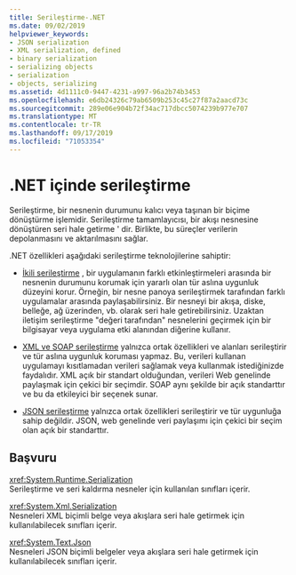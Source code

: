 ```yaml
---
title: Serileştirme-.NET
ms.date: 09/02/2019
helpviewer_keywords:
- JSON serialization
- XML serialization, defined
- binary serialization
- serializing objects
- serialization
- objects, serializing
ms.assetid: 4d1111c0-9447-4231-a997-96a2b74b3453
ms.openlocfilehash: e6db24326c79ab6509b253c45c27f87a2aacd73c
ms.sourcegitcommit: 289e06e904b72f34ac717dbcc5074239b977e707
ms.translationtype: MT
ms.contentlocale: tr-TR
ms.lasthandoff: 09/17/2019
ms.locfileid: "71053354"
---
```

# <a name="serialization-in-net"></a>.NET içinde serileştirme

Serileştirme, bir nesnenin durumunu kalıcı veya taşınan bir biçime dönüştürme işlemidir. Serileştirme tamamlayıcısı, bir akışı nesnesine dönüştüren seri hale getirme ' dir. Birlikte, bu süreçler verilerin depolanmasını ve aktarılmasını sağlar.  
  
.NET özellikleri aşağıdaki serileştirme teknolojilerine sahiptir:  
  
- [İkili serileştirme](binary-serialization.md) , bir uygulamanın farklı etkinleştirmeleri arasında bir nesnenin durumunu korumak için yararlı olan tür aslına uygunluk düzeyini korur. Örneğin, bir nesne panoya serileştirmek tarafından farklı uygulamalar arasında paylaşabilirsiniz. Bir nesneyi bir akışa, diske, belleğe, ağ üzerinden, vb. olarak seri hale getirebilirsiniz. Uzaktan iletişim serileştirme "değeri tarafından" nesnelerini geçirmek için bir bilgisayar veya uygulama etki alanından diğerine kullanır.  
  
- [XML ve SOAP serileştirme](xml-and-soap-serialization.md) yalnızca ortak özellikleri ve alanları serileştirir ve tür aslına uygunluk koruması yapmaz. Bu, verileri kullanan uygulamayı kısıtlamadan verileri sağlamak veya kullanmak istediğinizde faydalıdır. XML açık bir standart olduğundan, verileri Web genelinde paylaşmak için çekici bir seçimdir. SOAP aynı şekilde bir açık standarttır ve bu da etkileyici bir seçenek sunar.  
  
- [JSON serileştirme](system-text-json-overview.md) yalnızca ortak özellikleri serileştirir ve tür uygunluğa sahip değildir. JSON, web genelinde veri paylaşımı için çekici bir seçim olan açık bir standarttır.

## <a name="reference"></a>Başvuru

<xref:System.Runtime.Serialization>  
Serileştirme ve seri kaldırma nesneler için kullanılan sınıfları içerir.
  
<xref:System.Xml.Serialization>  
Nesneleri XML biçimli belge veya akışlara seri hale getirmek için kullanılabilecek sınıfları içerir.

<xref:System.Text.Json>  
Nesneleri JSON biçimli belgeler veya akışlara seri hale getirmek için kullanılabilecek sınıfları içerir.
